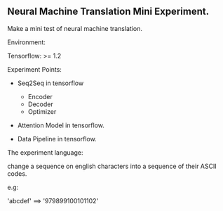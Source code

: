 ## Neural Machine Translation Mini Experiment.


Make a mini test of neural machine translation.

Environment:

Tensorflow: >= 1.2

Experiment Points:

+ Seq2Seq in tensorflow
    + Encoder
    + Decoder
    + Optimizer
+ Attention Model in tensorflow.

+ Data Pipeline in tensorflow.


The experiment language:

change a sequence on english characters into a sequence
 of their ASCII codes.

 e.g:

 'abcdef' ==> '979899100101102'




